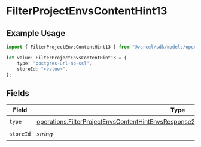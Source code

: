 # FilterProjectEnvsContentHint13

## Example Usage

```typescript
import { FilterProjectEnvsContentHint13 } from "@vercel/sdk/models/operations";

let value: FilterProjectEnvsContentHint13 = {
    type: "postgres-url-no-ssl",
    storeId: "<value>",
};
```

## Fields

| Field                                                                                                                                                                                                | Type                                                                                                                                                                                                 | Required                                                                                                                                                                                             | Description                                                                                                                                                                                          |
| ---------------------------------------------------------------------------------------------------------------------------------------------------------------------------------------------------- | ---------------------------------------------------------------------------------------------------------------------------------------------------------------------------------------------------- | ---------------------------------------------------------------------------------------------------------------------------------------------------------------------------------------------------- | ---------------------------------------------------------------------------------------------------------------------------------------------------------------------------------------------------- |
| `type`                                                                                                                                                                                               | [operations.FilterProjectEnvsContentHintEnvsResponse200ApplicationJSONResponseBody113Type](../../models/operations/filterprojectenvscontenthintenvsresponse200applicationjsonresponsebody113type.md) | :heavy_check_mark:                                                                                                                                                                                   | N/A                                                                                                                                                                                                  |
| `storeId`                                                                                                                                                                                            | *string*                                                                                                                                                                                             | :heavy_check_mark:                                                                                                                                                                                   | N/A                                                                                                                                                                                                  |
